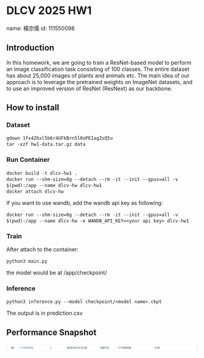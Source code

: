 # DLCV 2025 HW1

name: 楊宗儒
id: 111550098

## Introduction

In this homework, we are going to train a ResNet-based model to perform an image classification task consisting of 100 classes. The entire dataset has about 25,000 images of plants and animals etc. 
The main idea of our approach is to leverage the pretrained weights on ImageNet datasets, and to use an improved version of ResNet (ResNext) as our backbone.

## How to install

### Dataset
```
gdown 1fx4Z6xl5b6r4UFkBrn5l0oPEIagZxQ5u
tar -xzf hw1-data.tar.gz data
```

### Run Container

```
docker build -t dlcv-hw1 .
docker run --shm-size=8g --detach --rm -it --init --gpus=all -v $(pwd):/app --name dlcv-hw dlcv-hw1
docker attach dlcv-hw
```

If you want to use wandb, add the wandb api key as following: 
```
docker run --shm-size=8g --detach --rm -it --init --gpus=all -v $(pwd):/app --name dlcv-hw -e WANDB_API_KEY=<your api key> dlcv-hw1
```

### Train

After attach to the container: 
```
python3 main.py
```

the model would be at /app/checkpoint/

### Inference

```
python3 inference.py --model checkpoint/<model name>.ckpt
```

The output is in prediction.csv

## Performance Snapshot

![image](Performance.png)